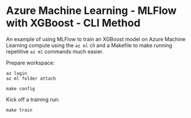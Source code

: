 # Azure Machine Learning - MLFlow with XGBoost - CLI Method
An example of using MLFlow to train an XGBoost model on Azure Machine Learning compute using the `az ml` cli and a Makefile to make running repetitive `az ml` commands much easier.

Prepare workspace:
```shell
az login
az ml folder attach

make config
```

Kick off a training run:
```shell
make train
```

<!-- TODO: Add architectural diagram -->
